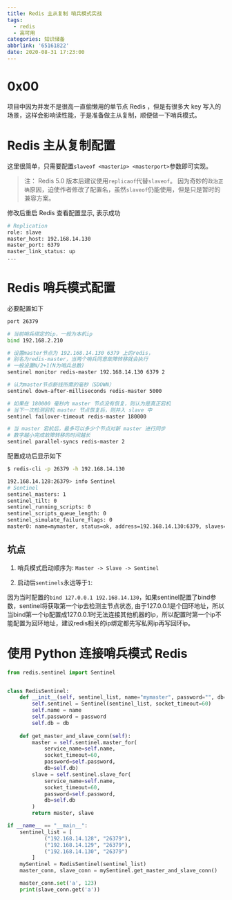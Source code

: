 ```yaml
---
title: Redis 主从复制 哨兵模式实战
tags:
  - redis
  - 高可用
categories: 知识储备
abbrlink: '65161822'
date: 2020-08-31 17:23:00
---
```


# 0x00

项目中因为并发不是很高一直偷懒用的单节点 Redis ，但是有很多大 key 写入的场景，这样会影响读性能，于是准备做主从复制，顺便做一下哨兵模式。

# Redis 主从复制配置

这里很简单，只需要配置`slaveof <masterip> <masterport>`参数即可实现。

> 注： Redis 5.0 版本后建议使用`replicaof`代替`slaveof`。 因为奇妙的`政治正确`原因，迫使作者修改了配置名，虽然`slaveof`仍能使用，但是只是暂时的兼容方案。

修改后重启 Redis 查看配置显示, 表示成功

```bash
# Replication
role: slave
master_host: 192.168.14.130
master_port: 6379
master_link_status: up
...
```

# Redis 哨兵模式配置

必要配置如下
```bash
port 26379

# 当前哨兵绑定的ip，一般为本机ip
bind 192.168.2.210

# 设置master节点为 192.168.14.130 6379 上的redis，
# 别名为redis-master，当两个哨兵同意故障转移就会执行
# 一般设置N/2+1(N为哨兵总数)
sentinel monitor redis-master 192.168.14.130 6379 2

# 认为master节点断线所需的毫秒（SDOWN）
sentinel down-after-milliseconds redis-master 5000

# 如果在 180000 毫秒内 master 节点没有恢复，则认为是真正宕机
# 当下一次检测宕机 master 节点恢复后，则并入 slave 中
sentinel failover-timeout redis-master 180000

# 当 master 宕机后，最多可以多少个节点对新 master 进行同步
# 数字越小完成故障转移的时间越长
sentinel parallel-syncs redis-master 2
```

配置成功后显示如下

```bash
$ redis-cli -p 26379 -h 192.168.14.130

192.168.14.128:26379> info Sentinel
# Sentinel
sentinel_masters: 1
sentinel_tilt: 0
sentinel_running_scripts: 0
sentinel_scripts_queue_length: 0
sentinel_simulate_failure_flags: 0
master0: name=mymaster, status=ok, address=192.168.14.130:6379, slaves=2, sentinels=3
```

## 坑点

1. 哨兵模式启动顺序为: `Master -> Slave -> Sentinel`

2. 启动后`sentinels`永远等于`1`: 

因为当时配置的`bind 127.0.0.1 192.168.14.130`，如果sentinel配置了bind参数，sentinel将获取第一个ip去检测主节点状态, 由于127.0.0.1是个回环地址，所以当bind第一个ip配置成127.0.0.1时无法连接其他机器的ip，所以配置时第一个ip不能配置为回环地址，建议redis相关的ip绑定都先写私网ip再写回环ip。


# 使用 Python 连接哨兵模式 Redis

```python
from redis.sentinel import Sentinel


class RedisSentinel:
    def __init__(self, sentinel_list, name="mymaster", password="", db=0):
        self.sentinel = Sentinel(sentinel_list, socket_timeout=60)
        self.name = name
        self.password = password
        self.db = db
        
    def get_master_and_slave_conn(self):
        master = self.sentinel.master_for(
            service_name=self.name,
            socket_timeout=60,
            password=self.password,
            db=self.db)
        slave = self.sentinel.slave_for(
            service_name=self.name,
            socket_timeout=60,
            password=self.password,
            db=self.db
        )
        return master, slave

if __name__ == "__main__":
	sentinel_list = [
			("192.168.14.128", "26379"),
			("192.168.14.129", "26379"),
			("192.168.14.130", "26379")
		]
	mySentinel = RedisSentinel(sentinel_list)
	master_conn, slave_conn = mySentinel.get_master_and_slave_conn()

	master_conn.set('a', 123)
	print(slave_conn.get('a'))
```